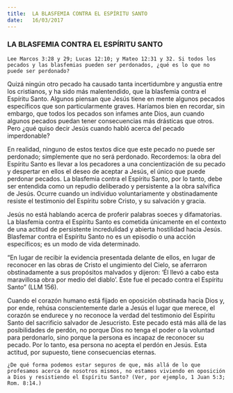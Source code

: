 ```yaml
---
title:  LA BLASFEMIA CONTRA EL ESPÍRITU SANTO
date:   16/03/2017
---
```


### LA BLASFEMIA CONTRA EL ESPÍRITU SANTO

`Lee Marcos 3:28 y 29; Lucas 12:10; y Mateo 12:31 y 32. Si todos los pecados y las blasfemias pueden ser perdonados, ¿qué es lo que no puede ser perdonado?`
 
Quizá ningún otro pecado ha causado tanta incertidumbre y angustia entre los cristianos, y ha sido más malentendido, que la blasfemia contra el Espíritu Santo. Algunos piensan que Jesús tiene en mente algunos pecados específicos que son particularmente graves. Haríamos bien en recordar, sin embargo, que todos los pecados son infames ante Dios, aun cuando algunos pecados puedan tener consecuencias más drásticas que otros. Pero ¿qué quiso decir Jesús cuando habló acerca del pecado imperdonable?

En realidad, ninguno de estos textos dice que este pecado no puede ser perdonado; simplemente que no será perdonado. Recordemos: la obra del Espíritu Santo es llevar a los pecadores a una concientización de su pecado y despertar en ellos el deseo de aceptar a Jesús, el único que puede perdonar pecados. La blasfemia contra el Espíritu Santo, por lo tanto, debe ser entendida como un repudio deliberado y persistente a la obra salvífica de Jesús. Ocurre cuando un individuo voluntariamente y obstinadamente resiste el testimonio del Espíritu sobre Cristo, y su salvación y gracia.

Jesús no está hablando acerca de proferir palabras soeces y difamatorias. La blasfemia contra el Espíritu Santo es cometida únicamente en el contexto de una actitud de persistente incredulidad y abierta hostilidad hacia Jesús. Blasfemar contra el Espíritu Santo no es un episodio o una acción específicos; es un modo de vida determinado.

“En lugar de recibir la evidencia presentada delante de ellos, en lugar de reconocer en las obras de Cristo el ungimiento del Cielo, se aferraron obstinadamente a sus propósitos malvados y dijeron: ‘Él llevó a cabo esta maravillosa obra por medio del diablo’. Este fue el pecado contra el Espíritu Santo” (LLM 156).

Cuando el corazón humano está fijado en oposición obstinada hacia Dios y, por ende, rehúsa conscientemente darle a Jesús el lugar que merece, el corazón se endurece y no reconoce la verdad del testimonio del Espíritu Santo del sacrificio salvador de Jesucristo. Este pecado está más allá de las posibilidades de perdón, no porque Dios no tenga el poder o la voluntad para perdonarlo, sino porque la persona es incapaz de reconocer su pecado. Por lo tanto, esa persona no acepta el perdón en Jesús. Esta actitud, por supuesto, tiene consecuencias eternas.

`¿De qué forma podemos estar seguros de que, más allá de lo que profesamos acerca de nosotros mismos, no estamos viviendo en oposición a Dios y resistiendo el Espíritu Santo? (Ver, por ejemplo, 1 Juan 5:3; Rom. 8:14.)`
